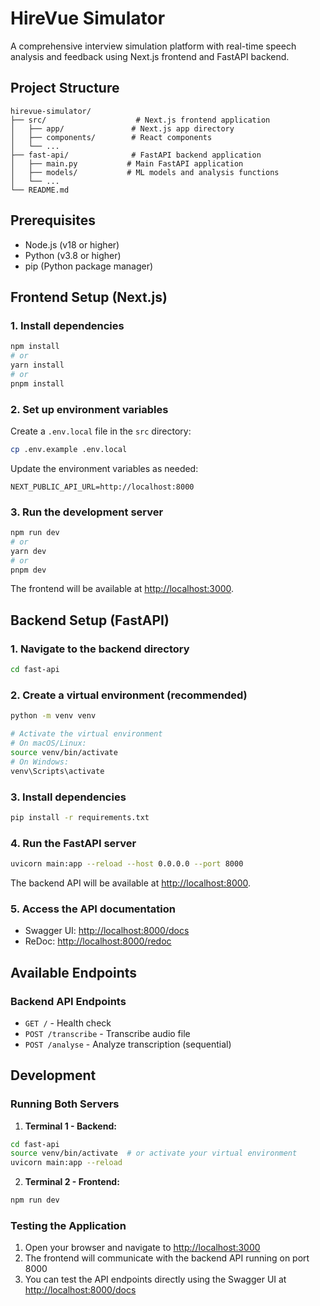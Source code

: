 # HireVue Simulator

A comprehensive interview simulation platform with real-time speech analysis and feedback using Next.js frontend and FastAPI backend.

## Project Structure

```
hirevue-simulator/
├── src/                    # Next.js frontend application
│   ├── app/               # Next.js app directory
│   ├── components/        # React components
│   └── ...
├── fast-api/              # FastAPI backend application
│   ├── main.py           # Main FastAPI application
│   ├── models/           # ML models and analysis functions
│   └── ...
└── README.md
```

## Prerequisites

- Node.js (v18 or higher)
- Python (v3.8 or higher)
- pip (Python package manager)

## Frontend Setup (Next.js)

### 1. Install dependencies

```bash
npm install
# or
yarn install
# or
pnpm install
```

### 2. Set up environment variables

Create a `.env.local` file in the `src` directory:

```bash
cp .env.example .env.local
```

Update the environment variables as needed:

```env
NEXT_PUBLIC_API_URL=http://localhost:8000
```

### 3. Run the development server

```bash
npm run dev
# or
yarn dev
# or
pnpm dev
```

The frontend will be available at [http://localhost:3000](http://localhost:3000).

## Backend Setup (FastAPI)

### 1. Navigate to the backend directory

```bash
cd fast-api
```

### 2. Create a virtual environment (recommended)

```bash
python -m venv venv

# Activate the virtual environment
# On macOS/Linux:
source venv/bin/activate
# On Windows:
venv\Scripts\activate
```

### 3. Install dependencies

```bash
pip install -r requirements.txt
```

### 4. Run the FastAPI server

```bash
uvicorn main:app --reload --host 0.0.0.0 --port 8000
```

The backend API will be available at [http://localhost:8000](http://localhost:8000).

### 5. Access the API documentation

- Swagger UI: [http://localhost:8000/docs](http://localhost:8000/docs)
- ReDoc: [http://localhost:8000/redoc](http://localhost:8000/redoc)

## Available Endpoints

### Backend API Endpoints

- `GET /` - Health check
- `POST /transcribe` - Transcribe audio file
- `POST /analyse` - Analyze transcription (sequential)

## Development

### Running Both Servers

1. **Terminal 1 - Backend:**

```bash
cd fast-api
source venv/bin/activate  # or activate your virtual environment
uvicorn main:app --reload
```

2. **Terminal 2 - Frontend:**

```bash
npm run dev
```

### Testing the Application

1. Open your browser and navigate to [http://localhost:3000](http://localhost:3000)
2. The frontend will communicate with the backend API running on port 8000
3. You can test the API endpoints directly using the Swagger UI at [http://localhost:8000/docs](http://localhost:8000/docs)
